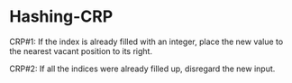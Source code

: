 # Hashing-CRP

CRP#1: If the index is already filled with an integer, place the new value to the nearest vacant position to its right.

CRP#2: If all the indices were already filled up, disregard the new input.
